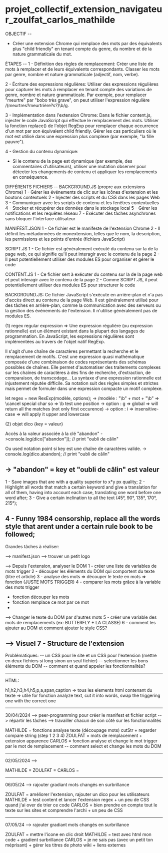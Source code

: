 # projet_collectif_extension_navigateur_zoulfat_carlos_mathilde

OBJECTIF --
- Créer une extension Chrome qui remplace des mots par des équivalents plus "child friendly" en tenant compte du genre, du nombre et de la nature grammaticale du mot.


ÉTAPES --
1 - Définition des règles de remplacement:
Créer une liste de mots à remplacer et de leurs équivalents correspondants.
Classer les mots par genre, nombre et nature grammaticale (adjectif, nom, verbe).

2 - Écriture des expressions régulières:
Utiliser des expressions régulières pour capturer les mots à remplacer en tenant compte des variations de genre, nombre et nature grammaticale.
Par exemple, pour remplacer "meurtre" par "bobo très grave", on peut utiliser l'expression régulière /(meurtres?meurtrière?s?)\b/g.

3 - Implémentation dans l'extension Chrome:
Dans le fichier content.js, injecter le code JavaScript qui effectue le remplacement des mots.
Utiliser la fonction replace() de l'objet RegExp pour remplacer chaque occurrence d'un mot par son équivalent child friendly.
Gérer les cas particuliers où le mot est utilisé dans une expression plus complexe (par exemple, "la fille pauvre").

4 - Gestion du contenu dynamique:
- Si le contenu de la page est dynamique (par exemple, des commentaires d'utilisateurs), utiliser une mutation observer pour détecter les changements de contenu et appliquer les remplacements en conséquence.


DIFFÉRENTS FICHIERS --
BACKGROUND.JS (propre aux extensions Chrome)
1 - Gérer les événements de clic sur les icônes d'extension et les boutons contextuels
2 - Injecter des scripts et du CSS dans les pages Web
3 - Communiquer avec les scripts de contenu et les fenêtres contextuelles
4 - Stocker et récupérer des données dans le stockage local
5 - Gérer les notifications et les requêtes réseau
7 - Exécuter des tâches asynchrones sans bloquer l'interface utilisateur

MANIFEST.JSON 
1 - Ce fichier est le manifeste de l'extension Chrome
2 - Il définit les métadonnées de monextension, telles que le nom, la description, les permissions et les points d'entrée (fichiers JavaScript)

SCRIPT.JS
1 - Ce fichier est généralement exécuté du contenu sur la de la page web, ce qui signifie qu'il peut interagir avec le contenu de la page
2 - Il peut potentiellement utiliser des modules ES pour organiser et gérer le code

CONTENT.JS
1 - Ce fichier sert à exécuter du contenu sur la de la page web et peut interagir avec le contenu de la page
2 - Comme SCRIPT.JS, il peut potentiellement utiliser des modules ES pour structurer le code

BACKGROUND.JS: Ce fichier JavaScript s'exécute en arrière-plan et n'a pas d'accès direct au contenu de la page Web. Il est généralement utilisé pour des tâches en arrière-plan, comme la communication avec des serveurs ou la gestion des événements de l'extension. Il n'utilise généralement pas de modules ES.


(1) regex regular expression 
=> Une expression régulière (ou expression rationnelle) est un élément existant dans la plupart des langages de programmation. En JavaScript, les expressions régulières sont implémentées au travers de l'objet natif RegExp.

Il s'agit d'une chaîne de caractères permettant la recherche et le remplacement de motifs. C'est une expression quasi mathématique composée d'une combinaison de codes représentants des schémas possibles de chaînes. Elle permet d'automatiser des traitements complexes sur les chaînes de caractères à des fins de recherche, d'extraction, de comparaison, de transcodage… La syntaxe d'une expression rationnelle est injustement réputée difficile. Sa notation suit des règles simples et strictes mais permet de formuler dans une expression compacte un motif complexe. 

let regex = new RexExp(modèle, options); 
-> /modèle : "\\b" + mot + "\\b" => \\cancel special char so => \b test une position
-> option : g => global => will return all the matches (not only first occurence)
-> option : i => insensitive-case => will apply it upper and lowercase


(2) objet dico {key = valeur}

Accès à la valeur associée à la clé "abandon"
->console.log(dico["abandon"]); // print "oubli de câlin"

Ou used notation point si key est une chaîne de caractères valide.
-> console.log(dico.abandon); // print "oubli de câlin"

-> "abandon" = key et "oubli de câlin" est valeur
-----------------------------------------------------------------------------------------------------------

1 - Save images that are with a quality superior to x*y px quality;
2 - Highlight all words that match a certain keyword and give a translation for all of them, having into account each case, translating one word before one word after;
3 - Give a certain inclination to all the text (45°, 90°, 135°, 170°, 215°);

4 - Funny 1984 censorship, replace all the words style that arent under a certain rule book to be followed;
-----------------------------------------------------------------------------------------------------------

 Grandes tâches à réaliser:

--> manifest.json
--> trouver un petit logo

--> Depuis l'extension, analyser le DOM
 1 - créer une liste de variables de mots trigger 
 2 - découper les éléments du DOM qui comportent du texte (titre et article)
 3 - analyse des mots => découper le texte en mots => fonction (JUSTE MOTS TRIGGER)
 4 - comparer les mots grâce à la variable des mots trigger

 - fonction découper les mots
 - fonction remplace ce mot par ce mot
 - 

--> Changer le texte du DOM par d'autres mots
 5 - créer une variable des mots de remplacements (ex: BUTTERFLY + LA CLASSE)
 6 - comment les ajouter au DOM et comment ajouter le style CSS?

 --> Visuel
 7 - Structure de l'extension
-----------------------------------------------------------------------------------------------------------

Problématiques:
-- un CSS pour le site et un CSS pour l'extension (mettre en deux fichiers si long sinon un seul fichier)
-- selectionner les bons éléments du DOM
-- comment et quand appeler les fonctionnalités?

-----------------------------------------------------------------------------------------------------------

HTML:

h1,h2,h3,h4,h5,p,a,span,caption => tous les elements html contenant du texte => utile for fonction analyze text, cut it into
words, swap the triggering one with the correct one

-----------------------------------------------------------------------------------------------------------

30/04/2024
--> peer-programming pour créer le manifest et fichier script
--> répartir les tâches 
--> travailler chacun de son côté sur les fonctionnalités

MATHILDE = fonctions analyse texte (découpage mots) cutStr + regarder compare string (step 1 2 3 4)
ZOULFAT = mots de remplacement + extension apparence 
CARLOS = fonction analyse et change le mot trigger par le mot de remplacement -- comment select et change les mots du DOM

-----------------------------------------------------------------------------------------------------------

02/05/2024
--> 

MATHILDE = 
ZOULFAT = 
CARLOS = 

-----------------------------------------------------------------------------------------------------------

06/05/24
--> rajouter gradiant mots changés en surbrillance

ZOULFAT = améliorer l'extension, rajouter un dico pour les utilisateurs
MATHILDE = test content et lancer l'extension regex + un peu de CSS quand j'ai over de trier ce code
CARLOS = bien prendre en compte tout le texte sur les sites et comprendre l'archi + un peu de CSS

-----------------------------------------------------------------------------------------------------------

07/05/24
--> rajouter gradiant mots changés en surbrillance

ZOULFAT = mettre l'icone en clic droit
MATHILDE = test avec html mon code + gradient surbrillance
CARLOS = je ne sais pas (avec un petit ton méprisant) + gérer les titres de photo wiki + liens externes